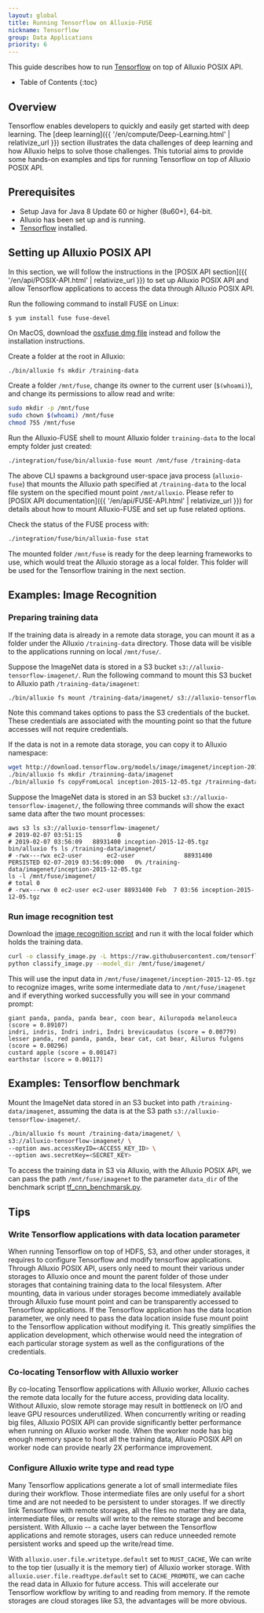 ```yaml
---
layout: global
title: Running Tensorflow on Alluxio-FUSE
nickname: Tensorflow
group: Data Applications
priority: 6
---
```


This guide describes how to run [Tensorflow](https://www.tensorflow.org/) on top of Alluxio POSIX API.

* Table of Contents
{:toc}

## Overview

Tensorflow enables developers to quickly and easily get started with deep learning. 
The [deep learning]({{ '/en/compute/Deep-Learning.html' | relativize_url }}) section illustrates the data challenges of deep learning 
and how Alluxio helps to solve those challenges. This tutorial aims to provide some hands-on examples and tips for running Tensorflow
on top of Alluxio POSIX API.

## Prerequisites

* Setup Java for Java 8 Update 60 or higher (8u60+), 64-bit.
* Alluxio has been set up and is running.
* [Tensorflow](https://www.tensorflow.org/install/pip) installed. 

## Setting up Alluxio POSIX API

In this section, we will follow the instructions in the
[POSIX API section]({{ '/en/api/POSIX-API.html' | relativize_url }}) to set up Alluxio POSIX API
and allow Tensorflow applications to access the data through Alluxio POSIX API.

Run the following command to install FUSE on Linux:

```
$ yum install fuse fuse-devel
```

On MacOS, download the [osxfuse dmg file](https://github.com/osxfuse/osxfuse/releases/download/osxfuse-3.8.3/osxfuse-3.8.3.dmg) instead and follow the installation instructions.

Create a folder at the root in Alluxio: 

```bash
./bin/alluxio fs mkdir /training-data
```

Create a folder `/mnt/fuse`, change its owner to the current user (`$(whoami)`), 
and change its permissions to allow read and write:

```bash
sudo mkdir -p /mnt/fuse
sudo chown $(whoami) /mnt/fuse
chmod 755 /mnt/fuse
```

Run the Alluxio-FUSE shell to mount Alluxio folder `training-data` to the local empty folder
just created:

```bash
./integration/fuse/bin/alluxio-fuse mount /mnt/fuse /training-data
```

The above CLI spawns a background user-space java process (`alluxio-fuse`) that mounts the Alluxio path specified at `/training-data` 
to the local file system on the specified mount point `/mnt/alluxio`. Please refer to [POSIX API documentation]({{ '/en/api/FUSE-API.html' | relativize_url }}) 
for details about how to mount Alluxio-FUSE and set up fuse related options. 

Check the status of the FUSE process with:

```bash
./integration/fuse/bin/alluxio-fuse stat
```

The mounted folder `/mnt/fuse` is ready for the deep learning frameworks to use, which would treat the Alluxio
storage as a local folder. This folder will be used for the Tensorflow training in the next
section.

## Examples: Image Recognition

### Preparing training data

If the training data is already in a remote data storage, you can mount it as a folder under 
the Alluxio `/training-data` directory. Those data will be visible to the applications running on
local `/mnt/fuse/`.

Suppose the ImageNet data is stored in a S3 bucket `s3://alluxio-tensorflow-imagenet/`.
Run the following command to mount this S3 bucket to Alluxio path `/training-data/imagenet`:

```bash
./bin/alluxio fs mount /training-data/imagenet/ s3://alluxio-tensorflow-imagenet/ --option aws.accessKeyID=<ACCESS_KEY_ID> --option aws.secretKey=<SECRET_KEY>
```

Note this command takes options to pass the S3 credentials of the bucket. These credentials
are associated with the mounting point so that the future accesses will not require credentials.

If the data is not in a remote data storage, you can copy it to Alluxio namespace:

```bash
wget http://download.tensorflow.org/models/image/imagenet/inception-2015-12-05.tgz
./bin/alluxio fs mkdir /trainning-data/imagenet 
./bin/alluxio fs copyFromLocal inception-2015-12-05.tgz /trainning-data/imagenet 
```

Suppose the ImageNet data is stored in an S3 bucket `s3://alluxio-tensorflow-imagenet/`, 
the following three commands will show the exact same data after the two mount processes:

```
aws s3 ls s3://alluxio-tensorflow-imagenet/
# 2019-02-07 03:51:15          0 
# 2019-02-07 03:56:09   88931400 inception-2015-12-05.tgz
bin/alluxio fs ls /training-data/imagenet/
# -rwx---rwx ec2-user       ec2-user              88931400       PERSISTED 02-07-2019 03:56:09:000   0% /training-data/imagenet/inception-2015-12-05.tgz
ls -l /mnt/fuse/imagenet/
# total 0
# -rwx---rwx 0 ec2-user ec2-user 88931400 Feb  7 03:56 inception-2015-12-05.tgz
```

### Run image recognition test

Download the [image recognition script](https://raw.githubusercontent.com/tensorflow/models/master/tutorials/image/imagenet/classify_image.py)
and run it with the local folder which holds the training data.

```bash
curl -o classify_image.py -L https://raw.githubusercontent.com/tensorflow/models/master/tutorials/image/imagenet/classify_image.py
python classify_image.py --model_dir /mnt/fuse/imagenet/
```

This will use the input data in `/mnt/fuse/imagenet/inception-2015-12-05.tgz` to recognize images,  write some intermediate data to `/mnt/fuse/imagenet` 
and if everything worked successfully you will see in your command prompt:

```
giant panda, panda, panda bear, coon bear, Ailuropoda melanoleuca (score = 0.89107)
indri, indris, Indri indri, Indri brevicaudatus (score = 0.00779)
lesser panda, red panda, panda, bear cat, cat bear, Ailurus fulgens (score = 0.00296)
custard apple (score = 0.00147)
earthstar (score = 0.00117)
```

## Examples: Tensorflow benchmark

Mount the ImageNet data stored in an S3 bucket into path `/training-data/imagenet`,
assuming the data is at the S3 path `s3://alluxio-tensorflow-imagenet/`.

```bash
./bin/alluxio fs mount /training-data/imagenet/ \
s3://alluxio-tensorflow-imagenet/ \
--option aws.accessKeyID=<ACCESS_KEY_ID> \
--option aws.secretKey=<SECRET_KEY>
```

To access the training data in S3 via Alluxio, with the Alluxio POSIX API,
we can pass the path `/mnt/fuse/imagenet` to the parameter `data_dir` of the benchmark
script [tf_cnn_benchmarsk.py](https://github.com/tensorflow/benchmarks/blob/master/scripts/tf_cnn_benchmarks/tf_cnn_benchmarks.py).

## Tips

### Write Tensorflow applications with data location parameter

When running Tensorflow on top of HDFS, S3, and other under storages, it requires to 
configure Tensorflow and modify tensorflow applications. Through Alluxio POSIX API,
users only need to mount their various under storages to Alluxio once and mount the 
parent folder of those under storages that containing training data to the local filesystem.
After mounting, data in various under storages become immediately available through Alluxio
fuse mount point and can be transparently accessed to Tensorflow applications.
If the Tensorflow application has the data location parameter, we only need to pass the 
data location inside fuse mount point to the Tensorflow application without modifying it.
This greatly simplifies the application development, which otherwise 
would need the integration of each particular storage
system as well as the configurations of the credentials.

### Co-locating Tensorflow with Alluxio worker

By co-locating Tensorflow applications with Alluxio worker, Alluxio caches the remote data
locally for the future access, providing data locality. Without Alluxio, slow remote
storage may result in bottleneck on I/O and leave GPU resources underutilized. 
When concurrently writing or reading big files, Alluxio POSIX API can provide significantly better
performance when running on Alluxio worker node. When the worker node has big enough memory space to 
host all the training data, Alluxio POSIX API on worker node can provide nearly 2X performance improvement.

### Configure Alluxio write type and read type

Many Tensorflow applications generate a lot of small intermediate files during their
workflow. Those intermediate files are only useful for a short time and are not needed to be 
persistent to under storages. If we directly link Tensorflow with remote storages, all the 
files no matter they are data, intermediate files, or results will write to the remote storage 
and become persistent. With Alluxio -- a cache layer between the Tensorflow applications and remote storages, 
users can reduce unneeded remote persistent works and speed up the write/read time.

With `alluxio.user.file.writetype.default` set to `MUST_CACHE`, We can write to the top tier (usually it is the memory tier) 
of Alluxio worker storage. With `alluxio.user.file.readtype.default` set to `CACHE_PROMOTE`, we can cache the read data in Alluxio 
for future access. This will accelerate our Tensorflow workflow by writing to and reading from memory. If the remote storages are cloud storages like S3, 
the advantages will be more obvious.
